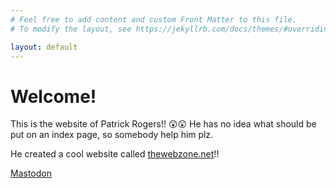 ```yaml
---
# Feel free to add content and custom Front Matter to this file.
# To modify the layout, see https://jekyllrb.com/docs/themes/#overriding-theme-defaults

layout: default
---
```

# Welcome!

This is the website of Patrick Rogers!! 😲😲 He has no idea what should be put
on an index page, so somebody help him plz.

He created a cool website called [thewebzone.net][2]!!

[1]: assets/construction.gif
[2]: https://thewebzone.net

<p><a rel="me" class="hidden" href="https://mst.thewebzone.net/@patrick">Mastodon</a></p>
